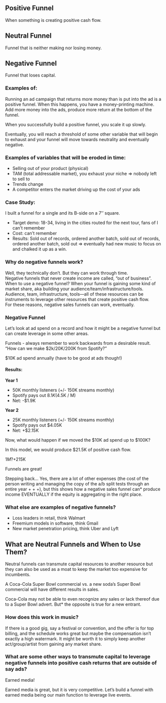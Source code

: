 ## Positive Funnel
When something is creating positive cash flow.

## Neutral Funnel
Funnel that is neither making nor losing money.

## Negative Funnel
Funnel that loses capital.

### Examples of:

Running an ad campaign that returns more money than is put into the ad is a positive funnel. When this happens, you have a money-printing machine. Add more money into the ads, produce more return at the bottom of the funnel.

When you successfully build a positive funnel, you scale it up slowly.

Eventually, you will reach a threshold of some other variable that will begin to exhaust and your funnel will move towards neutrality and eventually negative.

### Examples of variables that will be eroded in time:
- Selling out of your product (physical)
- TAM (total addressable market), you exhaust your niche => nobody left to sell to
- Trends change
- A competitor enters the market driving up the cost of your ads

### Case Study:

I built a funnel for a single and its B-side on a 7’’ square.
- Target demo: 18-34, living in the cities routed for the next tour, fans of I can’t remember
- Cost: can’t remember
- Results: Sold out of records, ordered another batch, sold out of records, ordered another batch, sold out => eventually had new music to focus on and chalked it up as a win.

### Why do negative funnels work?

Well, they technically don’t. But they can work through time.<br/>
Negative funnels that never create income are called, “out of business”.<br/>
When to use a negative funnel? When your funnel is gaining some kind of market share, aka building your audience/team/infrastructure/tools. <br/>
Audience, team, infrastructure, tools—all of these resources can be instruments to leverage other resources that create positive cash flow.<br/>
For these reasons, negative sales funnels can work, eventually. <br/>


### Negative Funnel
Let’s look at ad spend on a record and how it might be a negative funnel but can create leverage in some other areas.

Funnels - always remember to work backwards from a desirable result.
“How can we make $2k/20K/200K from Spotify?”

$10K ad spend annually (have to be good at ads though!)

#### Results:
**Year 1**
- 50K monthly listeners (+/- 150K streams monthly)
- Spotify pays out $8.1K ($4.5K / M)
- Net: -$1.9K

**Year 2**
- 25K monthly listeners (+/- 150K streams monthly)
- Spotify pays out $4.05K
- Net: +$2.15K

Now, what would happen if we moved the $10K ad spend up to $100K?

In this model, we would produce $21.5K of positive cash flow.

$1M? +$215K

Funnels are great!

Stepping back… Yes, there are a lot of other expenses (the cost of the person writing and managing the copy of the a/b split tests through an entire year + + +), but this shows how a negative sales funnel can* produce income EVENTUALLY if the equity is aggregating in the right place.

### What else are examples of negative funnels?
- Loss leaders in retail, think Walmart
- Freemium models in software, think Gmail
- New market penetration pricing, think Uber and Lyft

## What are Neutral Funnels and When to Use Them?
Neutral funnels can transmute capital resources to another resource but they can also be used as a moat to keep the market too expensive for incumbents.

A Coca-Cola Super Bowl commercial vs. a new soda’s Super Bowl commercial will have different results in sales.

Coca-Cola may not be able to even recognize any sales or lack thereof due to a Super Bowl advert. But* the opposite is true for a new entrant.

### How does this work in music?
If there is a good gig, say a festival or convention, and the offer is for top billing, and the schedule works great but maybe the compensation isn’t exactly a high watermark. It might be worth it to simply keep another act/group/artist from gaining any market share.

### What are some other ways to transmute capital to leverage negative funnels into positive cash returns that are outside of say ads?
Earned media!

Earned media is great, but it is very competitive. Let’s build a funnel with earned media being our main function to leverage live events.
